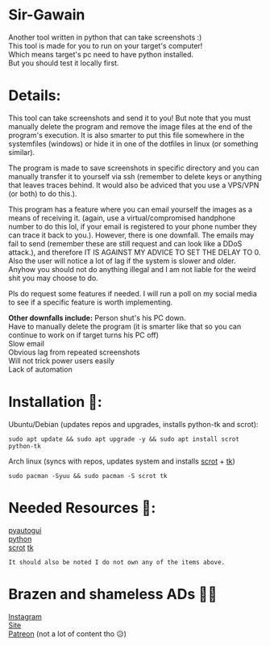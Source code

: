 # Sir-Gawain
  Another tool written in python that can take screenshots :)   
  This tool is made for you to run on your target's computer!   
  Which means target's pc need to have python installed.    
  But you should test it locally first.

# Details:
  This tool can take screenshots and send it to you! But note that you must manually delete the program and remove the image files at the end of the program's execution.
  It is also smarter to put this file somewhere in the systemfiles (windows) or hide it in one of the dotfiles in linux (or something similar).
  
  The program is made to save screenshots in specific directory and you can manually transfer it to yourself via ssh (remember to delete keys or anything that leaves traces behind. It would also be adviced that you use a VPS/VPN (or both) to do this.).
  
  This program has a feature where you can email yourself the images as a means of receiving it. (again, use a virtual/compromised handphone number to do this lol, if your email is registered to your phone number they can trace it back to you.). 
  However, there is one downfall. The emails may fail to send (remember these are still request and can look like a DDoS attack.), and therefore IT IS AGAINST MY ADVICE TO SET THE DELAY TO 0. Also the user will notice a lot of lag if the system is slower and older. Anyhow you should not do anything illegal and I am not liable for the weird shit you may choose to do.
  
  Pls do request some features if needed. I will run a poll on my social media to see if a specific feature is worth implementing.


  **Other downfalls include:**
  Person shut's his PC down.    
  Have to manually delete the program (it is smarter like that so you can continue to work on if target turns his PC off)   
  Slow email    
  Obvious lag from repeated screenshots   
  Will not trick power users easily   
  Lack of automation    

# Installation 👾:
  Ubuntu/Debian (updates repos and upgrades, installs python-tk and scrot):
  ```
  sudo apt update && sudo apt upgrade -y && sudo apt install scrot python-tk
  ```
      
  Arch linux (syncs with repos, updates system and installs [scrot](https://archlinux.org/packages/community/x86_64/scrot/) + [tk](https://archlinux.org/packages/extra/x86_64/tk/))
  ```
  sudo pacman -Syuu && sudo pacman -S scrot tk
  ``` 
  
 # Needed Resources 🧠:
  [pyautogui](https://pyautogui.readthedocs.io/en/latest/quickstart.html)  
  [python](https://www.python.org/)   
  [scrot](https://en.wikipedia.org/wiki/Scrot) 
  [tk](https://docs.python.org/3/library/tk.html)
      
  `It should also be noted I do not own any of the items above.`
  
 # Brazen and shameless ADs 🤷‍♂‍
 [Instagram](https://instagram.com/pendragonscode)    
 [Site](https://code.senghong.xyz)    
 [Patreon](https://www.patreon.com/Pendragonscode) (not a lot of content tho 😥)    
